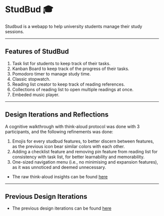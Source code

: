 # StudBud 🎓

Studbud is a webapp to help university students manage their study sessions. 

---

## Features of StudBud

1. Task list for students to keep track of their tasks.
3. Kanban Board to keep track of the progress of their tasks.
4. Pomodoro timer to manage study time.
5. Classic stopwatch.
6. Reading list creator to keep track of reading references.
7. Collections of reading list to open multiple readings at once.
8. Embeded music player.

---

## Design Iterations and Reflections

A cognitive walkthrough with think-aloud protocol was done with 3 participants, and the following refinements was done:

1. Emojis for every studbud features, to better discern between features, as the previous icon bear similar colors with each other.
2. Adding a checklist feature and removing pin feature from reading list for consistency with task list, for better learnability and memorability.
4. One-sized navigation menu (i.e., no minimising and expansion features), as it was unnoticed and deemed unnecessary.

- The raw think-aloud insights can be found [here](https://docs.google.com/document/d/1-5V5h03IKTEio6YHS-3CD6DsE5p3twPsy9mVR327I8E/edit?usp=sharing)

---

## Previous Design Iterations

- The previous design iterations can be found [here](https://drive.google.com/file/d/1GGCljVDsA4bQwSzxBTNMn2u-tVVyeesF/view?usp=sharing)
